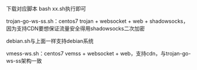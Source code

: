 下载对应脚本 bash xx.sh执行即可

trojan-go-ws-ss.sh：centos7 trojan + websocket + web + shadowsocks，因为支持CDN要想保证流量安全得用shadowsocks二次加密

debian.sh与上面一样支持debian系统

vmess-ws.sh：centos7 vemss + websocket + web，支持cdn，与trojan-go-ws-ss架构一致
